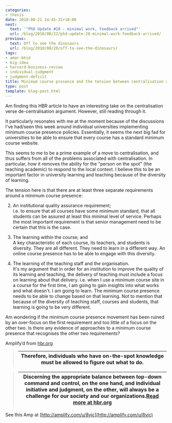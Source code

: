 ```yaml
---
categories:
- thesis
date: 2010-08-21 14:45:31+10:00
next:
  text: '"PhD Update #28 - minimal work, feedback arrived"'
  url: /blog/2010/08/22/phd-update-28-minimal-work-feedback-arrived/
previous:
  text: Off to see the dinosaurs
  url: /blog/2010/08/20/off-to-see-the-dinosaurs/
tags:
- amar-bhid
- big-idea
- harvard-business-review
- individual-judgment
- judgment-deficit
title: Minimum course presence and the tension between centralisation and de-centralisation
type: post
template: blog-post.html
---
```

Am finding this HBR article to have an interesting take on the centralisation verse de-centralisation argument. However, still reading through it.  
  
It particularly resonates with me at the moment because of the discussions I've had/seen this week around individual universities implementing minimum course presence policies. Essentially, it seems the next big fad for universities to be able to ensure that every course has a standard minimum course website.  
  
This seems to me to be a prime example of a move to centralisation, and thus suffers from all of the problems associated with centralisation. In particular, how it removes the ability for the "person on the spot" (the teaching academic) to respond to the local context. I believe this to be an important factor in university learning and teaching because of the diversity of learning.  
  
The tension here is that there are at least three separate requirements around a minimum course presence:  

  
2. An institutional quality assurance requirement;  
    i.e. to ensure that all courses have some minimum standard, that all students can be assured at least this minimal level of service. Perhaps the most important requirement is that senior management need to be certain that this is the case.
  
4. The learning within the course; and  
    A key characteristic of each course, its teachers, and students is diversity. They are all different. They need to learn in a different way. An online course presence has to be able to engage with this diversity.
  
6. The learning of the teaching staff and the organisation.  
    It's my argument that in order for an institution to improve the quality of its learning and teaching, the delivery of teaching must include a focus on learning about that delivery. i.e. when I use a minimum course site in a course for the first time, I am going to gain insights into what works and what doesn't. I am going to learn. The minimum course presence needs to be able to change based on that learning. Not to mention that because of the diversity of teaching staff, courses and students, that learning is going to be very different.
  

  
  
Am wondering if the minimum course presence movement has been ruined by an over-focus on the first requirement and too little of a focus on the other two. Is there any evidence of approaches to a minimum course presence that recognises the other two requirements?

Amplify’d from [hbr.org](http://hbr.org/2010/09/the-big-idea-the-judgment-deficit/ar/1 "http://hbr.org/2010/09/the-big-idea-the-judgment-deficit/ar/1")

> | Therefore, individuals who have on-the-spot knowledge must be allowed to figure out what to do. |
> | --- |

> | Discerning the appropriate balance between top-down command and control, on the one hand, and individual initiative and judgment, on the other, will always be a challenge for our society and our organizations.[Read more at hbr.org](http://hbr.org/2010/09/the-big-idea-the-judgment-deficit/ar/1 "http://hbr.org/2010/09/the-big-idea-the-judgment-deficit/ar/1") |
> | --- |

See this Amp at [http://amplify.com/u/8yjc](http://amplify.com/u/8yjc)